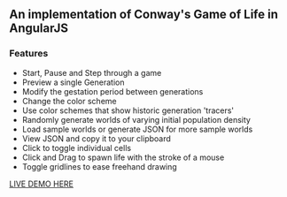 ## An implementation of Conway's Game of Life in AngularJS

### Features
* Start, Pause and Step through a game
* Preview a single Generation
* Modify the gestation period between generations
* Change the color scheme
* Use color schemes that show historic generation 'tracers'
* Randomly generate worlds of varying initial population density
* Load sample worlds or generate JSON for more sample worlds
* View JSON and copy it to your clipboard
* Click to toggle individual cells
* Click and Drag to spawn life with the stroke of a mouse
* Toggle gridlines to ease freehand drawing

[LIVE DEMO HERE](http://mcolley73.github.io/GameOfLife/)
